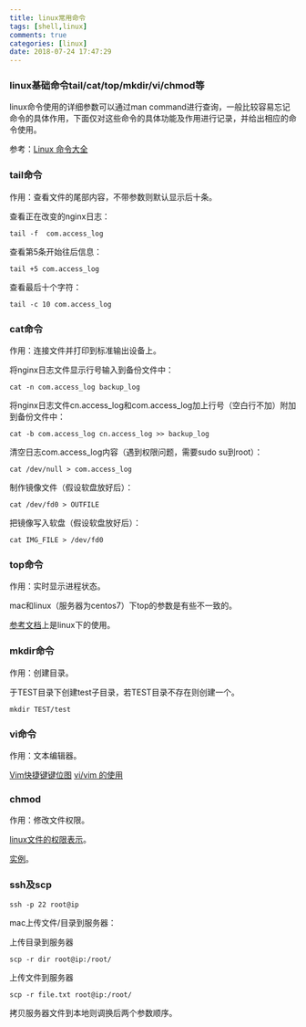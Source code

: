 ```yaml
---
title: linux常用命令
tags: [shell,linux]
comments: true
categories: [linux]
date: 2018-07-24 17:47:29
---
```

### linux基础命令tail/cat/top/mkdir/vi/chmod等
linux命令使用的详细参数可以通过man command进行查询，一般比较容易忘记命令的具体作用，下面仅对这些命令的具体功能及作用进行记录，并给出相应的命令使用。

参考：[Linux 命令大全](http://www.runoob.com/linux/linux-command-manual.html)

### tail命令
作用：查看文件的尾部内容，不带参数则默认显示后十条。

查看正在改变的nginx日志：

```
tail -f  com.access_log
```
查看第5条开始往后信息：

```
tail +5 com.access_log
```
查看最后十个字符：

```
tail -c 10 com.access_log
```
### cat命令
作用：连接文件并打印到标准输出设备上。

将nginx日志文件显示行号输入到备份文件中：

```
cat -n com.access_log backup_log
```
将nginx日志文件cn.access_log和com.access_log加上行号（空白行不加）附加到备份文件中：

```
cat -b com.access_log cn.access_log >> backup_log
```
清空日志com.access_log内容（遇到权限问题，需要sudo su到root）：

```
cat /dev/null > com.access_log
```
制作镜像文件（假设软盘放好后）：

```
cat /dev/fd0 > OUTFILE
```
把镜像写入软盘（假设软盘放好后）：

```
cat IMG_FILE > /dev/fd0
```
### top命令
作用：实时显示进程状态。

mac和linux（服务器为centos7）下top的参数是有些不一致的。

[参考文档](http://www.runoob.com/linux/linux-comm-top.html)上是linux下的使用。

### mkdir命令
作用：创建目录。

于TEST目录下创建test子目录，若TEST目录不存在则创建一个。

```
mkdir TEST/test
```
### vi命令
作用：文本编辑器。

[Vim快捷键键位图](https://www.runoob.com/w3cnote/all-vim-cheatsheat.html)
[vi/vim 的使用](http://www.runoob.com/linux/linux-vim.html)

### chmod
作用：修改文件权限。

[linux文件的权限表示](https://www.cnblogs.com/123-/p/4189072.html)。

[实例](http://www.runoob.com/linux/linux-comm-chmod.html)。

### ssh及scp

```
ssh -p 22 root@ip
```
mac上传文件/目录到服务器：

上传目录到服务器

```
scp -r dir root@ip:/root/
```
上传文件到服务器

```
scp -r file.txt root@ip:/root/
```
拷贝服务器文件到本地则调换后两个参数顺序。